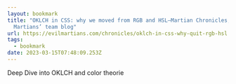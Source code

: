 ```yaml
---
layout: bookmark
title: "OKLCH in CSS: why we moved from RGB and HSL—Martian Chronicles, Evil
  Martians’ team blog"
url: https://evilmartians.com/chronicles/oklch-in-css-why-quit-rgb-hsl
tags:
  - bookmark
date: 2023-03-15T07:48:09.253Z
---
```

 Deep Dive into OKLCH and color theorie 